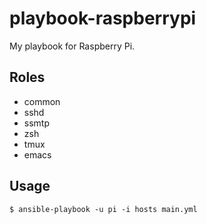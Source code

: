 playbook-raspberrypi
====================

My playbook for Raspberry Pi.

## Roles

* common
* sshd
* ssmtp
* zsh
* tmux
* emacs

## Usage

	$ ansible-playbook -u pi -i hosts main.yml
